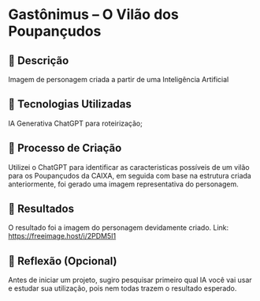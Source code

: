 # Gastônimus – O Vilão dos Poupançudos

## 📒 Descrição
Imagem de personagem criada a partir de uma Inteligência Artificial
 
## 🤖 Tecnologias Utilizadas
IA Generativa ChatGPT para roteirização;

## 🧐 Processo de Criação
Utilizei o ChatGPT para identificar as caracteristicas possíveis de um vilão para os Poupançudos da CAIXA, em seguida com base na estrutura criada anteriormente, foi gerado uma imagem representativa do personagem.

## 🚀 Resultados
O resultado foi a imagem do personagem devidamente criado.
Link: https://freeimage.host/i/2PDM5I1

## 💭 Reflexão (Opcional)
Antes de iniciar um projeto, sugiro pesquisar primeiro qual IA você vai usar e estudar sua utilização, pois nem todas trazem o resultado esperado.
